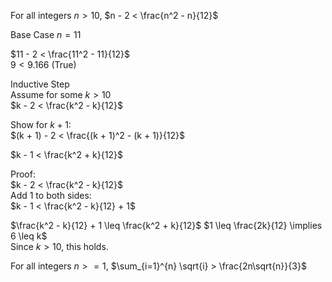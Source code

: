 For all integers $n > 10$, $n - 2 < \frac{n^2 - n}{12}$

Base Case $n = 11$

$11 - 2 < \frac{11^2 - 11}{12}$\
$9 < 9.166$ (True)

Inductive Step\
Assume for some $k > 10$\
$k - 2 < \frac{k^2 - k}{12}$

Show for $k + 1$:\
$(k + 1) - 2 < \frac{(k + 1)^2 - (k + 1)}{12}$

$k - 1 < \frac{k^2 + k}{12}$

Proof:\
$k - 2 < \frac{k^2 - k}{12}$  
Add 1 to both sides:  
$k - 1 < \frac{k^2 - k}{12} + 1$

$\frac{k^2 - k}{12} + 1 \leq \frac{k^2 + k}{12}$ 
$1 \leq \frac{2k}{12} \implies 6 \leq k$\
Since $k > 10$, this holds.  

For all integers $n >= 1$, $\sum_{i=1}^{n} \sqrt{i} > \frac{2n\sqrt{n}}{3}$
